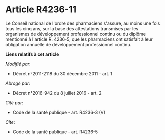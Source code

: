 # Article R4236-11

Le Conseil national de l'ordre des pharmaciens s'assure, au moins une fois tous les cinq ans, sur la base des attestations
transmises par les organismes de développement professionnel continu ou du diplôme mentionné à l'article R. 4236-5, que les
pharmaciens ont satisfait à leur obligation annuelle de développement professionnel continu.

**Liens relatifs à cet article**

_Modifié par_:

  - Décret n°2011-2118 du 30 décembre 2011 - art. 1

_Abrogé par_:

  - Décret n°2016-942 du 8 juillet 2016 - art. 2

_Cité par_:

  - Code de la santé publique - art. R4236-3 (V)

_Cite_:

  - Code de la santé publique - art. R4236-5
